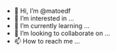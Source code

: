 - 👋 Hi, I’m @matoedf
- 👀 I’m interested in ...
- 🌱 I’m currently learning ...
- 💞️ I’m looking to collaborate on ...
- 📫 How to reach me ...

<!---
matoedf/matoedf is a ✨ special ✨ repository because its `README.md` (this file) appears on your GitHub profile.
You can click the Preview link to take a look at your changes.
--->
